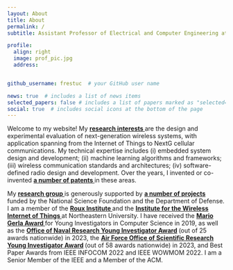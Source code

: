```yaml
---
layout: About
title: About
permalink: /
subtitle: Assistant Professor of Electrical and Computer Engineering at Northeastern University

profile:
  align: right
  image: prof_pic.jpg
  address: 


github_username: frestuc  # your GitHub user name

news: true  # includes a list of news items
selected_papers: false # includes a list of papers marked as "selected={true}"
social: true  # includes social icons at the bottom of the page
---
```


<p>Welcome to my website! My <strong> <a class="news-title" href="https://restuccialab.github.io/publications/"> research interests </a> </strong> are the design and experimental evaluation of next-generation wireless systems, with application spanning from the Internet of Things to NextG cellular communications. My technical expertise includes (i) embedded system design and development; (ii) machine learning algorithms and frameworks; (iii) wireless communication standards and architectures; (iv) software-defined radio design and development. Over the years, I invented or co-invented <strong> <a class="news-title" href="https://patents.google.com/?inventor=Francesco+Restuccia&oq=inventor:(Francesco+Restuccia)"> a number of patents </a> </strong> in these areas.</p>

<p> My <strong> <a class="news-title" href="https://restuccialab.github.io/Laboratory/"> research group </a> </strong> is generously supported by <strong> <a class="news-title" href="https://restuccialab.github.io/projects/"> a number of projects </a> </strong> funded by the National Science Foundation and the Department of Defense. I am a member of the  <strong> <a class="news-title" href="https://roux.northeastern.edu/"> Roux Institute </a> </strong>  and the <strong> <a class="news-title" href="https://www.northeastern.edu/wiot/">  Institute for the Wireless Internet of Things  </a> </strong>  at Northeastern University. I have received the <strong> <a class="news-title" href="https://coe.northeastern.edu/news/restucci-wins-issnaf-mario-gerla-award/"> Mario Gerla Award </a> </strong> for Young Investigators in Computer Science in 2019, as well as the  <strong> <a class="news-title" href="https://www.nre.navy.mil/media-center/news-releases/best-and-brightest-onrs-2023-young-investigators"> Office of Naval Research Young Investigator Award</a> </strong> (out of 25 awards nationwide) in 2023, the <strong> <a class="news-title" href="https://www.afrl.af.mil/News/Article-Display/Article/3245790/afrlafosr-awards-25-million-via-young-investigator-research-program/"> Air Force Office of Scientific Research Young Investigator Award</a> </strong> (out of 58 awards nationwide) in 2023, and  Best Paper Awards from IEEE INFOCOM 2022 and IEEE WOWMOM 2022. I am a Senior Member of the IEEE and a Member of the ACM. </p> 
